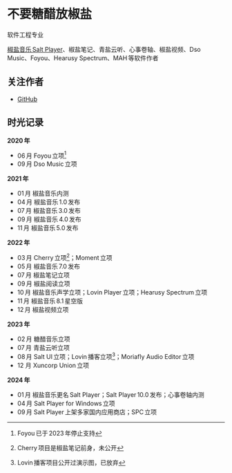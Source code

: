 # 不要糖醋放椒盐

软件工程专业

[椒盐音乐 Salt Player](https://github.com/Moriafly/SaltPlayerSource)、椒盐笔记、青盐云听、心事卷轴、椒盐视频、Dso Music、Foyou、Hearusy Spectrum、MAH 等软件作者

## 关注作者

- [GitHub](https://github.com/Moriafly)

## 时光记录

**2020 年**

- 06 月 Foyou 立项[^1]
- 09 月 Dso Music 立项

**2021 年**

- 01 月 椒盐音乐内测
- 04 月 椒盐音乐 1.0 发布
- 07 月 椒盐音乐 3.0 发布
- 09 月 椒盐音乐 4.0 发布
- 11 月 椒盐音乐 5.0 发布

**2022 年**

- 03 月 Cherry 立项[^2]；Moment 立项
- 05 月 椒盐音乐 7.0 发布
- 07 月 椒盐笔记立项
- 09 月 椒盐阅读立项
- 10 月 椒盐音乐声学立项；Lovin Player 立项；Hearusy Spectrum 立项
- 11 月 椒盐音乐 8.1 星空版
- 12 月 椒盐视频立项

**2023 年**

- 02 月 糖醋音乐立项
- 07 月 青盐云听立项
- 08 月 Salt UI 立项；Lovin 播客立项[^3]；Moriafly Audio Editor 立项
- 12 月 Xuncorp Union 立项

**2024 年**

- 01 月 椒盐音乐更名 Salt Player；Salt Player 10.0 发布；心事卷轴内测
- 04 月 Salt Player for Windows 立项
- 09 月 Salt Player 上架多家国内应用商店；SPC 立项

[^1]: Foyou 已于 2023 年停止支持
[^2]: Cherry 项目是椒盐笔记前身，未公开
[^3]: Lovin 播客项目公开过演示图，已放弃